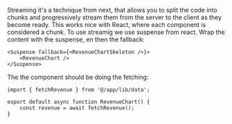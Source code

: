 Streaming it's a technique from next, that allows you to split the code into chunks and progressively stream them from the server to the client as they become ready. This works nice with React, where each component is considered a chunk.
To use streamig we use suspense from react.
Wrap the content with the suspense, en then the fallback:
```tsx
<Suspense fallback={<RevenueChartSkeleton />}>
	<RevenueChart />
</Suspense>
```
The the component should be doing the fetching:
```tsx
import { fetchRevenue } from '@/app/lib/data';

export default async function RevenueChart() {
	const revenue = await fetchRevenue();
}
```